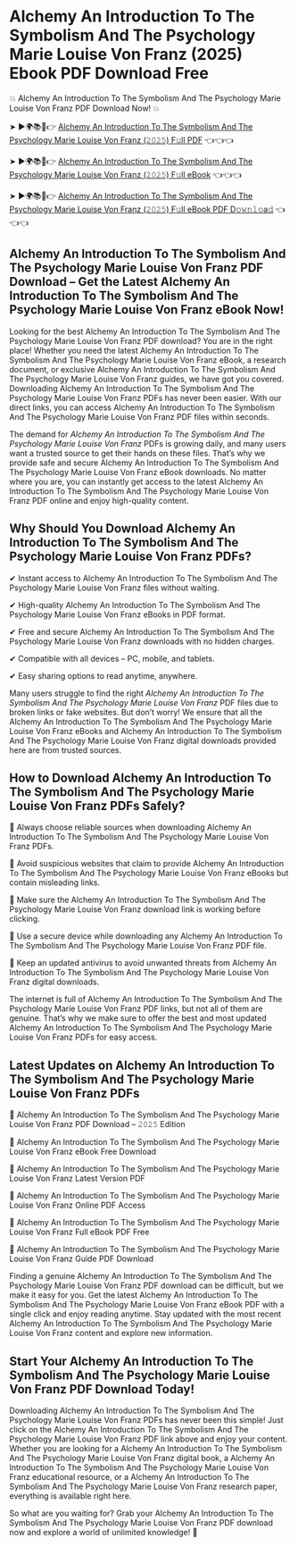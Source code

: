 # Alchemy An Introduction To The Symbolism And The Psychology Marie Louise Von Franz (2025) Ebook PDF Download Free

💥 Alchemy An Introduction To The Symbolism And The Psychology Marie Louise Von Franz PDF Download Now! 💥

➤ ►🌍📚📱👉 [Alchemy An Introduction To The Symbolism And The Psychology Marie Louise Von Franz (𝟸𝟶𝟸𝟻) F𝚞ll PDF](https://getpdf.xyz/alchemy-an-introduction-to-the-symbolism-and-the-psychology-marie-louise-von-franz) 👈👈👈


➤ ►🌍📚📱👉 [Alchemy An Introduction To The Symbolism And The Psychology Marie Louise Von Franz (𝟸𝟶𝟸𝟻) F𝚞ll eBook](https://getpdf.xyz/alchemy-an-introduction-to-the-symbolism-and-the-psychology-marie-louise-von-franz) 👈👈👈


➤ ►🌍📚📱👉 [Alchemy An Introduction To The Symbolism And The Psychology Marie Louise Von Franz (𝟸𝟶𝟸𝟻) F𝚞ll eBook PDF D𝚘𝚠𝚗𝚕𝚘a𝚍](https://getpdf.xyz/alchemy-an-introduction-to-the-symbolism-and-the-psychology-marie-louise-von-franz) 👈👈👈


## Alchemy An Introduction To The Symbolism And The Psychology Marie Louise Von Franz PDF Download – Get the Latest Alchemy An Introduction To The Symbolism And The Psychology Marie Louise Von Franz eBook Now!

Looking for the best Alchemy An Introduction To The Symbolism And The Psychology Marie Louise Von Franz PDF download? You are in the right place! Whether you need the latest Alchemy An Introduction To The Symbolism And The Psychology Marie Louise Von Franz eBook, a research document, or exclusive Alchemy An Introduction To The Symbolism And The Psychology Marie Louise Von Franz guides, we have got you covered. Downloading Alchemy An Introduction To The Symbolism And The Psychology Marie Louise Von Franz PDFs has never been easier. With our direct links, you can access Alchemy An Introduction To The Symbolism And The Psychology Marie Louise Von Franz PDF files within seconds.

The demand for *Alchemy An Introduction To The Symbolism And The Psychology Marie Louise Von Franz* PDFs is growing daily, and many users want a trusted source to get their hands on these files. That’s why we provide safe and secure Alchemy An Introduction To The Symbolism And The Psychology Marie Louise Von Franz eBook downloads. No matter where you are, you can instantly get access to the latest Alchemy An Introduction To The Symbolism And The Psychology Marie Louise Von Franz PDF online and enjoy high-quality content.

## Why Should You Download Alchemy An Introduction To The Symbolism And The Psychology Marie Louise Von Franz PDFs?

✔ Instant access to Alchemy An Introduction To The Symbolism And The Psychology Marie Louise Von Franz files without waiting.

✔ High-quality Alchemy An Introduction To The Symbolism And The Psychology Marie Louise Von Franz eBooks in PDF format.

✔ Free and secure Alchemy An Introduction To The Symbolism And The Psychology Marie Louise Von Franz downloads with no hidden charges.

✔ Compatible with all devices – PC, mobile, and tablets.

✔ Easy sharing options to read anytime, anywhere.

Many users struggle to find the right *Alchemy An Introduction To The Symbolism And The Psychology Marie Louise Von Franz* PDF files due to broken links or fake websites. But don’t worry! We ensure that all the Alchemy An Introduction To The Symbolism And The Psychology Marie Louise Von Franz eBooks and Alchemy An Introduction To The Symbolism And The Psychology Marie Louise Von Franz digital downloads provided here are from trusted sources.

## How to Download Alchemy An Introduction To The Symbolism And The Psychology Marie Louise Von Franz PDFs Safely?

📌 Always choose reliable sources when downloading Alchemy An Introduction To The Symbolism And The Psychology Marie Louise Von Franz PDFs.

📌 Avoid suspicious websites that claim to provide Alchemy An Introduction To The Symbolism And The Psychology Marie Louise Von Franz eBooks but contain misleading links.

📌 Make sure the Alchemy An Introduction To The Symbolism And The Psychology Marie Louise Von Franz download link is working before clicking.

📌 Use a secure device while downloading any Alchemy An Introduction To The Symbolism And The Psychology Marie Louise Von Franz PDF file.

📌 Keep an updated antivirus to avoid unwanted threats from Alchemy An Introduction To The Symbolism And The Psychology Marie Louise Von Franz digital downloads.

The internet is full of Alchemy An Introduction To The Symbolism And The Psychology Marie Louise Von Franz PDF links, but not all of them are genuine. That’s why we make sure to offer the best and most updated Alchemy An Introduction To The Symbolism And The Psychology Marie Louise Von Franz PDFs for easy access.

## Latest Updates on Alchemy An Introduction To The Symbolism And The Psychology Marie Louise Von Franz PDFs

🔹 Alchemy An Introduction To The Symbolism And The Psychology Marie Louise Von Franz PDF Download – 𝟸𝟶𝟸𝟻 Edition

🔹 Alchemy An Introduction To The Symbolism And The Psychology Marie Louise Von Franz eBook Free Download

🔹 Alchemy An Introduction To The Symbolism And The Psychology Marie Louise Von Franz Latest Version PDF

🔹 Alchemy An Introduction To The Symbolism And The Psychology Marie Louise Von Franz Online PDF Access

🔹 Alchemy An Introduction To The Symbolism And The Psychology Marie Louise Von Franz Full eBook PDF Free

🔹 Alchemy An Introduction To The Symbolism And The Psychology Marie Louise Von Franz Guide PDF Download

Finding a genuine Alchemy An Introduction To The Symbolism And The Psychology Marie Louise Von Franz PDF download can be difficult, but we make it easy for you. Get the latest Alchemy An Introduction To The Symbolism And The Psychology Marie Louise Von Franz eBook PDF with a single click and enjoy reading anytime. Stay updated with the most recent Alchemy An Introduction To The Symbolism And The Psychology Marie Louise Von Franz content and explore new information.

## Start Your Alchemy An Introduction To The Symbolism And The Psychology Marie Louise Von Franz PDF Download Today!

Downloading Alchemy An Introduction To The Symbolism And The Psychology Marie Louise Von Franz PDFs has never been this simple! Just click on the Alchemy An Introduction To The Symbolism And The Psychology Marie Louise Von Franz PDF link above and enjoy your content. Whether you are looking for a Alchemy An Introduction To The Symbolism And The Psychology Marie Louise Von Franz digital book, a Alchemy An Introduction To The Symbolism And The Psychology Marie Louise Von Franz educational resource, or a Alchemy An Introduction To The Symbolism And The Psychology Marie Louise Von Franz research paper, everything is available right here.

So what are you waiting for? Grab your Alchemy An Introduction To The Symbolism And The Psychology Marie Louise Von Franz PDF download now and explore a world of unlimited knowledge! 🚀